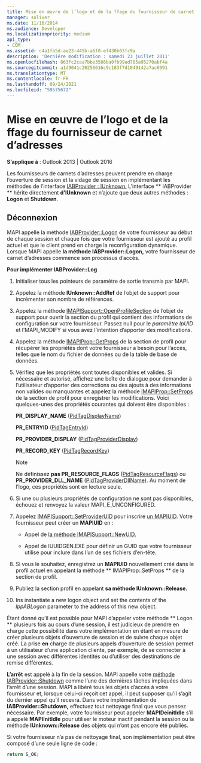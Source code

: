 ```yaml
---
title: Mise en œuvre de l’logo et de la ffage du fournisseur de carnet d’adresses
manager: soliver
ms.date: 11/16/2014
ms.audience: Developer
ms.localizationpriority: medium
api_type:
- COM
ms.assetid: c4a1fb5d-ae23-445b-a6f0-ef430b03fc9a
description: 'Derniére modification : samedi 23 juillet 2011'
ms.openlocfilehash: 863fc2caa7bbe3586ba0fb99ad705a95270abf4a
ms.sourcegitcommit: a1d9041c20256616c9c183f7d1049142a7ac6991
ms.translationtype: MT
ms.contentlocale: fr-FR
ms.lasthandoff: 09/24/2021
ms.locfileid: "59575672"
---
```

# <a name="implementing-address-book-provider-logon-and-logoff"></a>Mise en œuvre de l’logo et de la ffage du fournisseur de carnet d’adresses

**S’applique à** : Outlook 2013 | Outlook 2016 
  
Les fournisseurs de carnets d’adresses peuvent prendre en charge l’ouverture de session et la vidage de session en implémentant les méthodes de l’interface [IABProvider : IUnknown.](iabprovideriunknown.md) L’interface ** IABProvider ** hérite directement **d’IUnknown** et n’ajoute que deux autres méthodes : **Logon** et **Shutdown**. 
  
## <a name="logoff"></a>Déconnexion

MAPI appelle la méthode [IABProvider::Logon](iabprovider-logon.md) de votre fournisseur au début de chaque session et chaque fois que votre fournisseur est ajouté au profil actuel et que le client prend en charge la reconfiguration dynamique. Lorsque MAPI appelle **la méthode IABProvider::Logon,** votre fournisseur de carnet d’adresses commence son processus d’accès. 
  
**Pour implémenter IABProvider::Log**
  
1. Initialiser tous les pointeurs de paramètre de sortie transmis par MAPI. 
    
2. Appelez la méthode **IUnknown::AddRef** de l’objet de support pour incrémenter son nombre de références. 
    
3. Appelez la méthode [IMAPISupport::OpenProfileSection](imapisupport-openprofilesection.md) de l’objet de support pour ouvrir la section du profil qui contient des informations de configuration sur votre fournisseur. Passez null pour le  _paramètre lpUID_ et l’MAPI_MODIFY si vous avez l’intention d’apporter des modifications. 
    
4. Appelez la méthode [IMAPIProp::GetProps](imapiprop-getprops.md) de la section de profil pour récupérer les propriétés dont votre fournisseur a besoin pour l’accès, telles que le nom du fichier de données ou de la table de base de données. 
    
5. Vérifiez que les propriétés sont toutes disponibles et valides. Si nécessaire et autorisé, affichez une boîte de dialogue pour demander à l’utilisateur d’apporter des corrections ou des ajouts à des informations non valides ou manquantes et appelez la méthode [IMAPIProp::SetProps](imapiprop-setprops.md) de la section de profil pour enregistrer les modifications. Voici quelques-unes des propriétés courantes qui doivent être disponibles : 
    
   **PR_DISPLAY_NAME** ([PidTagDisplayName](pidtagdisplayname-canonical-property.md))
    
   **PR_ENTRYID** ([PidTagEntryId](pidtagentryid-canonical-property.md))
    
   **PR_PROVIDER_DISPLAY** ([PidTagProviderDisplay](pidtagproviderdisplay-canonical-property.md))
    
   **PR_RECORD_KEY** ([PidTagRecordKey](pidtagrecordkey-canonical-property.md))
    
   > [!NOTE]
   > Ne définissez **pas PR_RESOURCE_FLAGS** ([PidTagResourceFlags](pidtagresourceflags-canonical-property.md)) ou **PR_PROVIDER_DLL_NAME** ([PidTagProviderDllName](pidtagproviderdllname-canonical-property.md)). Au moment de l’logo, ces propriétés sont en lecture seule. 
  
6. Si une ou plusieurs propriétés de configuration ne sont pas disponibles, échouez et renvoyez la valeur MAPI_E_UNCONFIGURED.
    
7. Appelez [IMAPISupport::SetProviderUID](imapisupport-setprovideruid.md) pour inscrire [un MAPIUID](mapiuid.md). Votre fournisseur peut créer un **MAPIUID** en : 
    
   - Appel de [la méthode IMAPISupport::NewUID.](imapisupport-newuid.md) 
    
   - Appel de lUUIDGEN.EXE pour définir un GUID que votre fournisseur utilise pour inclure dans l’un de ses fichiers d’en-tête.
    
8. Si vous le souhaitez, enregistrez un **MAPIUID** nouvellement créé dans le profil actuel en appelant la méthode ** IMAPIProp::SetProps ** de la section de profil. 
    
9. Publiez la section profil en appelant **sa méthode IUnknown::Release.** 
    
10. Ins instantiate a new logon object and set the contents of the  _lppABLogon_ parameter to the address of this new object. 
    
Étant donné qu’il est possible pour MAPI d’appeler votre méthode ** Logon ** plusieurs fois au cours d’une session, il est judicieux de prendre en charge cette possibilité dans votre implémentation en étant en mesure de créer plusieurs objets d’ouverture de session et de suivre chaque objet créé. La prise **en** charge de plusieurs appels d’ouverture de session permet à un utilisateur d’une application cliente, par exemple, de se connecter à une session avec différentes identités ou d’utiliser des destinations de remise différentes. 
  
**L’arrêt** est appelé à la fin de la session. MAPI appelle votre [méthode IABProvider::Shutdown](iabprovider-shutdown.md) comme l’une des dernières tâches impliquées dans l’arrêt d’une session. MAPI a libéré tous les objets d’accès à votre fournisseur et, lorsque celui-ci reçoit cet appel, il peut supposer qu’il s’agit du dernier appel qu’il recevra. Dans votre implémentation de **IABProvider::Shutdown,** effectuez tout nettoyage final que vous pensez nécessaire. Par exemple, votre fournisseur peut appeler **MAPIDeinitIdle** s’il a appelé **MAPIInitIdle** pour utiliser le moteur inactif pendant la session ou la méthode **IUnknown::Release** des objets qui n’ont pas encore été publiés. 
  
Si votre fournisseur n’a pas de nettoyage final, son implémentation peut être composé d’une seule ligne de code : 
  
```cpp
return S_OK;

```


